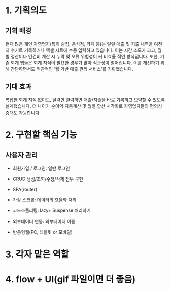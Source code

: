 # 1. 기획의도

## 기획 배경

현재 많은 개인 자영업자(특히 술집, 음식점, 카페 등)는 일일 매출 및 지출 내역을 여전히 수기로 기록하거나 엑셀 시트에 수동 입력하고 있습니다.
이는 시간 소모가 크고, 월별 정산이나 인건비 계산 시 누락 및 오류 위험성이 커 비효율 적인 방식입니다.
또한, 기존 회계 앱들은 회계 지식이 필요한 경우가 많아 직관성이 떨어집니다.
이를 개선하기 위해 간단하면서도 직관적인 ‘웹 기반 매출 관리 서비스’를 기획했습니다.

## 기대 효과

복잡한 회계 지식 없이도, 달력만 클릭하면 매출/지출을 바로 기록하고 요약할 수 있도록 설계했습니다.
더 나아가 순이익 자동계산 및 월별 합산 시각화로 자영업자들의 편의성 증대도 가능합니다.

# 2. 구현할 핵심 기능

##

##

## 사용자 관리

- 회원가입 / 로그인: 일반 로그인

- CRUD:생성/조회/수정/삭제 전부 구현
- SPA(router)
- 가상 스크롤: 데이터의 효율화 처리
- 코드스플리팅: lazy+ Suspense 처리하기
- 외부데이터 연동: 외부데이터 이름
- 반응형웹(PC, 태블릿 or 모바일)

# 3. 각자 맡은 역할

# 4. flow + UI(gif 파일이면 더 좋음)
